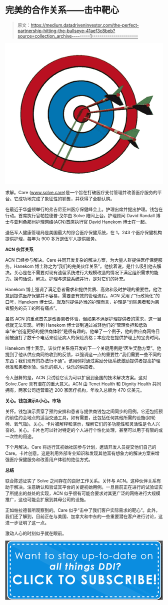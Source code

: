 # 完美的合作关系——击中靶心

> 原文：<https://medium.datadriveninvestor.com/the-perfect-partnership-hitting-the-bullseye-41aef3c8beb?source=collection_archive---------1----------------------->

![](img/d26fe101a20c49eb680091be26e8e466.png)

求解。Care (www.solve.care)是一个旨在打破医疗支付管理并改善医疗服务的平台。它成功地完成了象征性的销售，并获得了全额认购。

在最近于华盛顿举行的弗吉尼亚州医疗保健峰会上。护理出席并提出护理。钱包在行动。首席执行官帕拉德普·戈尔由 Solve 陪同上台。护理顾问 David Randall 博士与亚利桑那州护理网络(ACN)首席执行官 David Hanekom 博士在一起。

退伍军人健康管理局是美国最大的综合医疗保健系统，在 1，243 个医疗保健机构提供护理，每年为 900 多万退伍军人提供服务。

**ACN 伙伴关系**

ACN 已经参与解决。Care 共同开发复杂的解决方案，为大量人群提供医疗保健服务。Hanekom 博士称之为“我们的完美伙伴关系”。他接着说，是什么吸引他去解决。关心是在不需要对现有遗留系统进行大规模改造的情况下满足组织需求的能力。换句话说，解决。护理与这些系统并行，是对它们的补充。

Hanekom 博士强调了满足患者需求和提供优质、高效和及时护理的重要性。他注意到提供医疗保健并不容易，需要更有效的管理流程。ACN 采用了“行政简化”的口号，Hanekom 博士说。就及时提供适当的护理而言，护理是“消除患者和为患者服务的员工的所有痛点”。

虽然 ACN 的重点首先是改善患者体验，但如果不满足护理提供者的需求，这一目标就无法实现。听到 Hanekom 博士谈到通过减轻他们的“管理负担和低效率”来“创造更好的提供商体验”是很有趣的。他举了一个例子，他的供应商网络目前被迫打了数千个电话来验证病人的保险资格；本应花在提供护理上的宝贵时间。

Hanekom 博士表示，该伙伴关系将开发的下一个关键用例是“医生奖励方案”。他提到了他从供应商网络收到的反馈，以强调这一点的重要性:“我们需要一些不同的东西；我们现有的办法行不通”。该用例将通过奖励分级系统激励提供者提高护理标准和患者体验。快乐的病人，快乐的供应者。

令人鼓舞的是，ACN 只试验它认为可以扩展到全国的技术解决方案。这对 Solve.Care 具有潜在的重大意义。ACN 由 Tenet Health 和 Dignity Health 共同拥有，两家公司运营着近 200 家医疗机构，年收入总额为 470 亿美元。

**关心。钱包演示&小心。市场**

关怀。钱包演示贯穿了预约安排和患者与提供商钱包之间同步的用例。它还包括预约前往约会地点的适当交通工具，如有需要，还包括任何其他所需的设施(如轮椅、氧气瓶)。关心。卡片被解释和演示，理解它们的多功能性和灵活性是令人兴奋的。关心。卡片也可以针对特定的个人进行个性化处理，甚至可以用于有限的或一次性的用途。

下个月解决。Care 将运行其初始社区参与计划，邀请开发人员提交他们自己的 Care。卡片创意。这是利用外部专业知识和发现其他富有想象力的解决方案来增强医疗保健服务和改善用户体验的绝佳方式。

**总结**

联合陈述证实了 Solve 之间存在的良好工作关系。关怀与 ACN。这种伙伴关系有助于解决。注意确认和验证其平台的关键初始用例。一旦目前正在进行的试验证实了所提出的益处的实现，ACN 似乎很有可能会要求对其更广泛的网络进行大规模推广，这也可能会扩展到其母公司的设施。

正如帕拉德普所观察到的。Care 似乎“击中了我们客户实际需求的靶心”。此外，我们还了解到，目前正在与美国、加拿大和中东的一些重要潜在客户进行讨论，这进一步证明了这一点。

激动人心的时刻似乎就在眼前。

[![](img/6e932c7b2fd3fd9f0ba20305811357ae.png)](http://eepurl.com/dqWBH1)